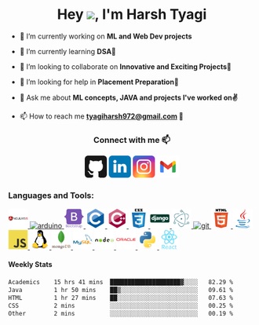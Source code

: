 <h1 align="center">Hey <img src="https://user-images.githubusercontent.com/1303154/88677602-1635ba80-d120-11ea-84d8-d263ba5fc3c0.gif" width="40px"/>, I'm Harsh Tyagi</a></h1>



- 🔭 I’m currently working on **ML and Web Dev projects**

- 🌱 I’m currently learning **DSA:rocket:**

- 👯 I’m looking to collaborate on **Innovative and Exciting Projects:open_hands:**

- 🤝 I’m looking for help in **Placement Preparation:eyes:**

- 💬 Ask me about **ML concepts, JAVA and projects I've worked on:v:**

- 📫 How to reach me **tyagiharsh972@gmail.com  :email:**

<h3 align='center'>Connect with me  📫 </h3>
<p align = 'center'>
<a href = https://github.com/harsh972 target='blank'> <img src=https://github.com/edent/SuperTinyIcons/blob/master/images/svg/github.svg "Dev Sharma" height='45' weight='45' /></a>
<a href = https://linkedin.com/in/harsh-tyagi-229289190/ target='blank'> <img src=https://github.com/edent/SuperTinyIcons/blob/master/images/svg/linkedin.svg height='45' weight='45'/></a> 
<a href = https://instagram.com/tyagi.harsh_2808 target='blank'> <img src=https://github.com/edent/SuperTinyIcons/blob/master/images/svg/instagram.svg height='45' weight='45'/></a>
<a href ="mailto:tyagiharsh972@gmail.com" target='blank'> <img src="https://github.com/edent/SuperTinyIcons/blob/master/images/svg/gmail.svg" height='45' weight='45'/></a>
<br>
</p>

  
</p>

<h3 align="left">Languages and Tools:</h3>
<p align="left"> <a href="https://angular.io" target="_blank"> <img src="https://raw.githubusercontent.com/devicons/devicon/master/icons/angularjs/angularjs-original-wordmark.svg" alt="angularjs" width="40" height="40"/> </a> <a href="https://www.arduino.cc/" target="_blank"> <img src="https://cdn.worldvectorlogo.com/logos/arduino-1.svg" alt="arduino" width="40" height="40"/> </a> <a href="https://getbootstrap.com" target="_blank"> <img src="https://raw.githubusercontent.com/devicons/devicon/master/icons/bootstrap/bootstrap-plain-wordmark.svg" alt="bootstrap" width="40" height="40"/> </a> <a href="https://www.cprogramming.com/" target="_blank"> <img src="https://raw.githubusercontent.com/devicons/devicon/master/icons/c/c-original.svg" alt="c" width="40" height="40"/> </a> <a href="https://www.w3schools.com/cpp/" target="_blank"> <img src="https://raw.githubusercontent.com/devicons/devicon/master/icons/cplusplus/cplusplus-original.svg" alt="cplusplus" width="40" height="40"/> </a> <a href="https://www.w3schools.com/css/" target="_blank"> <img src="https://raw.githubusercontent.com/devicons/devicon/master/icons/css3/css3-original-wordmark.svg" alt="css3" width="40" height="40"/> </a> <a href="https://www.djangoproject.com/" target="_blank"> <img src="https://raw.githubusercontent.com/devicons/devicon/master/icons/django/django-original.svg" alt="django" width="40" height="40"/> </a> <a href="https://www.electronjs.org" target="_blank"> <img src="https://raw.githubusercontent.com/devicons/devicon/master/icons/electron/electron-original.svg" alt="electron" width="40" height="40"/> </a> <a href="https://git-scm.com/" target="_blank"> <img src="https://www.vectorlogo.zone/logos/git-scm/git-scm-icon.svg" alt="git" width="40" height="40"/> </a> <a href="https://www.w3.org/html/" target="_blank"> <img src="https://raw.githubusercontent.com/devicons/devicon/master/icons/html5/html5-original-wordmark.svg" alt="html5" width="40" height="40"/> </a> <a href="https://www.java.com" target="_blank"> <img src="https://raw.githubusercontent.com/devicons/devicon/master/icons/java/java-original.svg" alt="java" width="40" height="40"/> </a> <a href="https://developer.mozilla.org/en-US/docs/Web/JavaScript" target="_blank"> <img src="https://raw.githubusercontent.com/devicons/devicon/master/icons/javascript/javascript-original.svg" alt="javascript" width="40" height="40"/> </a> <a href="https://www.linux.org/" target="_blank"> <img src="https://raw.githubusercontent.com/devicons/devicon/master/icons/linux/linux-original.svg" alt="linux" width="40" height="40"/> </a> <a href="https://www.mongodb.com/" target="_blank"> <img src="https://raw.githubusercontent.com/devicons/devicon/master/icons/mongodb/mongodb-original-wordmark.svg" alt="mongodb" width="40" height="40"/> </a> <a href="https://www.mysql.com/" target="_blank"> <img src="https://raw.githubusercontent.com/devicons/devicon/master/icons/mysql/mysql-original-wordmark.svg" alt="mysql" width="40" height="40"/> </a> <a href="https://nodejs.org" target="_blank"> <img src="https://raw.githubusercontent.com/devicons/devicon/master/icons/nodejs/nodejs-original-wordmark.svg" alt="nodejs" width="40" height="40"/> </a> <a href="https://www.oracle.com/" target="_blank"> <img src="https://raw.githubusercontent.com/devicons/devicon/master/icons/oracle/oracle-original.svg" alt="oracle" width="40" height="40"/> </a> <a href="https://www.python.org" target="_blank"> <img src="https://raw.githubusercontent.com/devicons/devicon/master/icons/python/python-original.svg" alt="python" width="40" height="40"/> </a> <a href="https://reactjs.org/" target="_blank"> <img src="https://raw.githubusercontent.com/devicons/devicon/master/icons/react/react-original-wordmark.svg" alt="react" width="40" height="40"/> </a> </p>

#### Weekly Stats

<!--START_SECTION:-->
```text
Academics    15 hrs 41 mins  ████████████████████▓░░░░   82.29 % 
Java         1 hr 50 mins    ██▒░░░░░░░░░░░░░░░░░░░░░░   09.61 % 
HTML         1 hr 27 mins    ██░░░░░░░░░░░░░░░░░░░░░░░   07.63 %  
CSS          2 mins          ░░░░░░░░░░░░░░░░░░░░░░░░░   00.25 % 
Other        2 mins          ░░░░░░░░░░░░░░░░░░░░░░░░░   00.19 % 
```
<!--END_SECTION:-->



